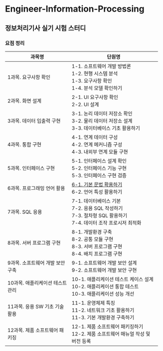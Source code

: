 # Engineer-Information-Processing
## 정보처리기사 실기 시험 스터디

### 요점 정리
| 과목명 | 단원명 |
| --- | --- |
| 1과목. 요구사항 확인 | 1-1. 소프트웨어 개발 방법론<br>1-2. 현행 시스템 분석<br>1-3. 요구사항 확인<br>1-4. 분석 모델 확인하기 |
| 2과목. 화면 설계 | 2-1. UI 요구사항 확인<br>2-2. UI 설계 |
| 3과목. 데이터 입출력 구현 | 3-1. 논리 데이터 저장소 확인<br>3-2. 물리 데이터 저장소 설계<br>3-3. 데이터베이스 기초 활용하기 |
| 4과목. 통합 구현 | 4-1. 연계 데이터 구성<br>4-2. 연계 메커니즘 구성<br>4-3. 내외부 연계 모듈 구현 |
| 5과목. 인터페이스 구현 | 5-1. 인터페이스 설계 확인<br>5-2. 인터페이스 기능 구현<br>5-3. 인터페이스 구현 검증 |
| 6과목. 프로그래밍 언어 활용 | [6-1. 기본 문법 확용하기](https://github.com/chaaaany/Engineer-Information-Processing/blob/0d57fbe3d15e827d3fbafb247a3e56e9551e3935/6%EA%B3%BC%EB%AA%A9.%20%ED%94%84%EB%A1%9C%EA%B7%B8%EB%9E%98%EB%B0%8D%20%EC%96%B8%EC%96%B4%20%ED%99%9C%EC%9A%A9/6-1.md)<br>6-2. 언어 특성 활용하기 |
| 7과목. SQL 응용 | 7-1. 데이터베이스 기본<br>7-2. 응용 SQL 작성하기<br>7-3. 절차형 SQL 활용하기<br>7-4. 데이터 조작 프로시저 최적화 |
| 8과목. 서버 프로그램 구현 | 8-1. 개발환경 구축<br>8-2. 공통 모듈 구현<br>8-3. 서버 프로그램 구현<br>8-4. 배치 프로그램 구현 |
| 9과목. 소프트웨어 개발 보안 구축 | 9-1. 소프트웨어 개발 보안 설계<br>9-2. 소프트웨어 개발 보안 구현 |
| 10과목. 애플리케이션 테스트 관리 | 10-1. 애플리케이션 테스트 케이스 설계<br>10-2. 애플리케이션 통합 테스트<br>10-3. 애플리케이션 성능 개선 |
| 11과목. 응용 SW 기초 기술 활용 | 11-1. 운영체제 특징<br>11-2. 네트워크 기초 활용하기<br>11-3. 기본 개발환경 구축하기 |
| 12과목. 제품 소프트웨어 패키징 | 12-1. 제품 소프트웨어 패키징하기<br>12-2. 제품 소프트웨어 매뉴얼 작성 및 버전 등록 |

